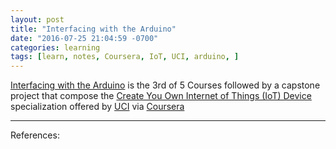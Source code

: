 ```yaml
---
layout: post
title: "Interfacing with the Arduino"
date: "2016-07-25 21:04:59 -0700"
categories: learning
tags: [learn, notes, Coursera, IoT, UCI, arduino, ]
---
```


[Interfacing with the Arduino][This Class] is the 3rd of 5 Courses followed by a capstone project that compose the [Create You Own Internet of Things (IoT) Device][This Specialization] specialization offered by [UCI][] via [Coursera]


---  

References:  

[This Class]: <https://www.coursera.org/learn/interface-with-arduino> "Interfacing with the Arduino"  

[This Specialization]: <https://www.coursera.org/specializations/iot> "Create You Own Internet of Things (IoT) Device"  

[UCI]: <https://uci.edu> "University California Irvine"  

[Coursera]: <https://Coursera.org> "Online Classes From Top Universities"
